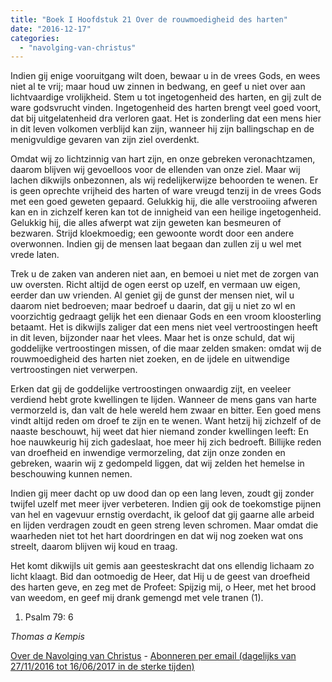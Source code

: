 ```yaml
---
title: "Boek I Hoofdstuk 21 Over de rouwmoedigheid des harten"
date: "2016-12-17"
categories: 
  - "navolging-van-christus"
---
```


Indien gij enige vooruitgang wilt doen, bewaar u in de vrees Gods, en wees niet al te vrij; maar houd uw zinnen in bedwang, en geef u niet over aan lichtvaardige vrolijkheid. Stem u tot ingetogenheid des harten, en gij zult de ware godsvrucht vinden. Ingetogenheid des harten brengt veel goed voort, dat bij uitgelatenheid dra verloren gaat. Het is zonderling dat een mens hier in dit leven volkomen verblijd kan zijn, wanneer hij zijn ballingschap en de menigvuldige gevaren van zijn ziel overdenkt.

Omdat wij zo lichtzinnig van hart zijn, en onze gebreken veronachtzamen, daarom blijven wij gevoelloos voor de ellenden van onze ziel. Maar wij lachen dikwijls onbezonnen, als wij redelijkerwijze behoorden te wenen. Er is geen oprechte vrijheid des harten of ware vreugd tenzij in de vrees Gods met een goed geweten gepaard. Gelukkig hij, die alle verstrooiing afweren kan en in zichzelf keren kan tot de innigheid van een heilige ingetogenheid. Gelukkig hij, die alles afwerpt wat zijn geweten kan besmeuren of bezwaren. Strijd kloekmoedig; een gewoonte wordt door een andere overwonnen. Indien gij de mensen laat begaan dan zullen zij u wel met vrede laten.

Trek u de zaken van anderen niet aan, en bemoei u niet met de zorgen van uw oversten. Richt altijd de ogen eerst op uzelf, en vermaan uw eigen, eerder dan uw vrienden. Al geniet gij de gunst der mensen niet, wil u daarom niet bedroeven; maar bedroef u daarin, dat gij u niet zo wl en voorzichtig gedraagt gelijk het een dienaar Gods en een vroom kloosterling betaamt. Het is dikwijls zaliger dat een mens niet veel vertroostingen heeft in dit leven, bijzonder naar het vlees. Maar het is onze schuld, dat wij goddelijke vertroostingen missen, of die maar zelden smaken: omdat wij de rouwmoedigheid des harten niet zoeken, en de ijdele en uitwendige vertroostingen niet verwerpen.

Erken dat gij de goddelijke vertroostingen onwaardig zijt, en veeleer verdiend hebt grote kwellingen te lijden. Wanneer de mens gans van harte vermorzeld is, dan valt de hele wereld hem zwaar en bitter. Een goed mens vindt altijd reden om droef te zijn en te wenen. Want hetzij hij zichzelf of de naaste beschouwt, hij weet dat hier niemand zonder kwellingen leeft: En hoe nauwkeurig hij zich gadeslaat, hoe meer hij zich bedroeft. Billijke reden van droefheid en inwendige vermorzeling, dat zijn onze zonden en gebreken, waarin wij z gedompeld liggen, dat wij zelden het hemelse in beschouwing kunnen nemen.

Indien gij meer dacht op uw dood dan op een lang leven, zoudt gij zonder twijfel uzelf met meer ijver verbeteren. Indien gij ook de toekomstige pijnen van hel en vagevuur ernstig overdacht, ik geloof dat gij gaarne alle arbeid en lijden verdragen zoudt en geen streng leven schromen. Maar omdat die waarheden niet tot het hart doordringen en dat wij nog zoeken wat ons streelt, daarom blijven wij koud en traag.

Het komt dikwijls uit gemis aan geesteskracht dat ons ellendig lichaam zo licht klaagt. Bid dan ootmoedig de Heer, dat Hij u de geest van droefheid des harten geve, en zeg met de Profeet: Spijzig mij, o Heer, met het brood van weedom, en geef mij drank gemengd met vele tranen (1).

1) Psalm 79: 6

_Thomas a Kempis_

[Over de Navolging van Christus](/blog/de-navolging-van-christus-in-de-sterke-tijden/) - [Abonneren per email (dagelijks van 27/11/2016 tot 16/06/2017 in de sterke tijden)](http://eepurl.com/cg9VGT)
